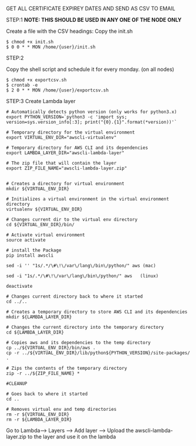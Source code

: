 GET ALL CERTIFICATE EXPIREY DATES AND SEND AS CSV TO EMAIL

STEP:1 **NOTE: THIS SHOULD BE USED IN ANY ONE OF THE NODE ONLY**

Create a file with the CSV headings:
Copy the init.sh 


```
$ chmod +x init.sh
$ 0 0 * * MON /home/{user}/init.sh
```


STEP:2

Copy the shell script and schedule it for every monday. (on all nodes)


```
$ chmod +x exportcsv.sh
$ crontab -e
$ 2 0 * * MON /home/{user}/exportcsv.sh

```

STEP:3  Create Lambda layer

```
# Automatically detects python version (only works for python3.x)
export PYTHON_VERSION=`python3 -c 'import sys; version=sys.version_info[:3]; print("{0}.{1}".format(*version))'`

# Temporary directory for the virtual environment
export VIRTUAL_ENV_DIR="awscli-virtualenv"

# Temporary directory for AWS CLI and its dependencies
export LAMBDA_LAYER_DIR="awscli-lambda-layer"

# The zip file that will contain the layer
export ZIP_FILE_NAME="awscli-lambda-layer.zip"


# Creates a directory for virtual environment
mkdir ${VIRTUAL_ENV_DIR}

# Initializes a virtual environment in the virtual environment directory
virtualenv ${VIRTUAL_ENV_DIR}

# Changes current dir to the virtual env directory
cd ${VIRTUAL_ENV_DIR}/bin/

# Activate virtual environment
source activate

# install the Package
pip install awscli

sed -i '' "1s/.*/\#\!\/var\/lang\/bin\/python/" aws (mac)

sed -i "1s/.*/\#\!\/var\/lang\/bin\/python/" aws   (linux)

deactivate

# Changes current directory back to where it started
cd ../..

# Creates a temporary directory to store AWS CLI and its dependencies
mkdir ${LAMBDA_LAYER_DIR}

# Changes the current directory into the temporary directory
cd ${LAMBDA_LAYER_DIR}

# Copies aws and its dependencies to the temp directory
cp ../${VIRTUAL_ENV_DIR}/bin/aws .
cp -r ../${VIRTUAL_ENV_DIR}/lib/python${PYTHON_VERSION}/site-packages/ .

# Zips the contents of the temporary directory
zip -r ../${ZIP_FILE_NAME} *

#CLEANUP

# Goes back to where it started
cd ..

# Removes virtual env and temp directories
rm -r ${VIRTUAL_ENV_DIR}
rm -r ${LAMBDA_LAYER_DIR}

```

Go to Lambda--> Layers --> Add layer --> Upload the awscli-lambda-layer.zip to the layer and use it on the lambda
